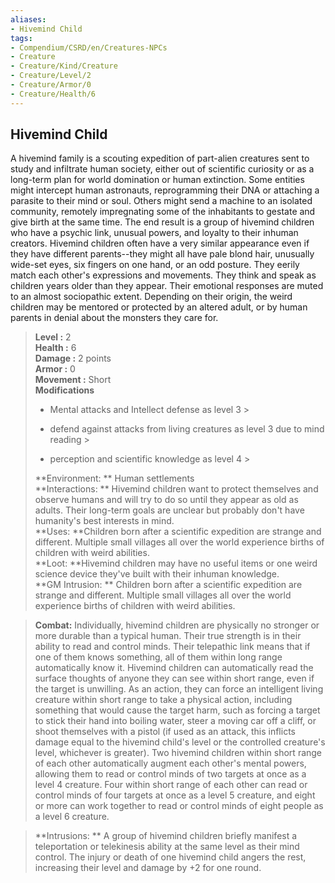 ```yaml
---
aliases:
- Hivemind Child
tags:
- Compendium/CSRD/en/Creatures-NPCs
- Creature
- Creature/Kind/Creature
- Creature/Level/2
- Creature/Armor/0
- Creature/Health/6
---
```


  
## Hivemind Child  
A hivemind family is a scouting expedition of part-alien creatures sent to study and infiltrate human society, either out of scientific curiosity or as a long-term plan for world domination or human extinction. Some entities might intercept human astronauts, reprogramming their DNA or attaching a parasite to their mind or soul. Others might send a machine to
an isolated community, remotely impregnating some of the inhabitants to gestate and give birth at the same time. The end result is a group of hivemind children who have a psychic link, unusual powers, and loyalty to their inhuman creators.
Hivemind children often have a very similar appearance even if they have different parents--they might all have pale blond hair, unusually wide-set eyes, six fingers on one hand, or an odd posture. They eerily match each other's expressions and movements. They think and speak as children years older than they appear. Their emotional responses are muted to an almost sociopathic extent.
Depending on their origin, the weird children may be mentored or protected by an altered adult, or by human parents in denial about the monsters they care for.  

  
> **Level :** 2  
> **Health :** 6  
> **Damage :** 2 points  
> **Armor :** 0  
> **Movement :** Short  
> **Modifications**  
>- Mental attacks and Intellect defense as level 3 >
>  
>- defend against attacks from living creatures as level 3 due to mind reading >
>  
>- perception and scientific knowledge as level 4 >
>  
> **Environment: ** Human settlements  
> **Interactions: ** Hivemind children want to protect themselves and observe humans and will try to do so until they appear as old as adults. Their long-term goals are unclear but probably don't have humanity's best interests in mind.  
> **Uses: **Children born after a scientific expedition are strange and different. Multiple small villages all over the world experience births of children with weird abilities.  
> **Loot: **Hivemind children may have no useful items or one weird science device they've built with their inhuman knowledge.  
> **GM Intrusion: ** Children born after a scientific expedition are strange and different. Multiple small villages all over the world experience births of children with weird abilities.  

> **Combat:** 
> Individually, hivemind children are physically no stronger or more durable than a typical human. Their true strength is in their ability to read and control minds. Their telepathic link means that if one of them knows something, all of them within long range automatically know it.
Hivemind children can automatically read the surface thoughts of anyone they can see within short range, even if the target is unwilling. As an action, they can force an intelligent living creature within short range to take a physical action, including something that would cause the target harm, such as forcing a target to stick their hand into boiling water, steer a moving car off a cliff, or shoot themselves with a pistol (if used as an attack, this inflicts damage equal to the hivemind child's level or the controlled creature's level, whichever is greater).
Two hivemind children within short range of each other automatically augment each other's mental powers, allowing them to read or control minds of two targets at once as a level 4 creature. Four within short range of each other can read or control minds of four targets at once as a level 5 creature, and eight or more can work together to read or control minds of eight people as a level 6 creature.  
  

> **Intrusions: ** 
> A group of hivemind children briefly manifest a teleportation or telekinesis ability at the same level as their mind control. The injury or death of one hivemind child angers the rest, increasing their level and damage by +2 for one round.  
